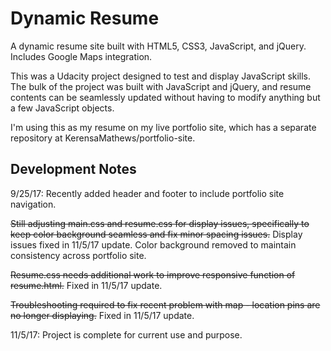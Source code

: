# Dynamic Resume

A dynamic resume site built with HTML5, CSS3, JavaScript, and jQuery. Includes Google Maps integration.

This was a Udacity project designed to test and display JavaScript skills. The bulk of the project was built with JavaScript and jQuery, and resume contents can be seamlessly updated without having to modify anything but a few JavaScript objects.

I'm using this as my resume on my live portfolio site, which has a separate repository at KerensaMathews/portfolio-site.

## Development Notes

9/25/17: Recently added header and footer to include portfolio site navigation. 

~~Still adjusting main.css and resume.css for display issues, specifically to keep color background seamless and fix minor spacing issues.~~
Display issues fixed in 11/5/17 update. Color background removed to maintain consistency across portfolio site.

~~Resume.css needs additional work to improve responsive function of resume.html.~~
Fixed in 11/5/17 update.

~~Troubleshooting required to fix recent problem with map - location pins are no longer displaying.~~
Fixed in 11/5/17 update.

11/5/17: Project is complete for current use and purpose.
